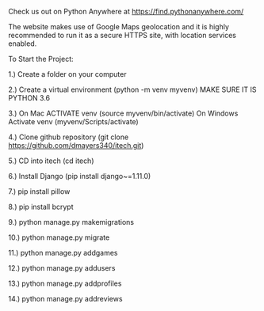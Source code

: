 Check us out on Python Anywhere at https://find.pythonanywhere.com/

The website makes use of Google Maps geolocation and it is highly recommended to run it as a secure HTTPS site, with location services enabled. 

To Start the Project:

1.) Create a folder on your computer

2.) Create a virtual environment (python -m venv myvenv) MAKE SURE IT IS PYTHON 3.6

3.) On Mac ACTIVATE venv (source myvenv/bin/activate) 
 	On Windows Activate venv (myvenv/Scripts/activate)
	
4.) Clone github repository (git clone https://github.com/dmayers340/itech.git)

5.) CD into itech (cd itech)

6.) Install Django (pip install django~=1.11.0)

7.) pip install pillow

8.) pip install bcrypt

9.) python manage.py makemigrations

10.) python manage.py migrate

11.) python manage.py addgames

12.) python manage.py addusers

13.) python manage.py addprofiles

14.) python manage.py addreviews


